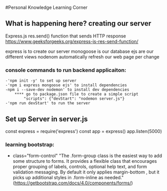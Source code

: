 #Personal Knowledge Learning Corner 

## What is happening here? creating our server 
Express.js res.send() function that sends HTTP response
    https://www.geeksforgeeks.org/express-js-res-send-function/

express is to create our server 
monogoose is our database 
ejs are our different views
nodenom automatically refresh our web page per change

### console commands to run backend applicaiton: 
    -'npm init -y' to set up server
    -'npm i express mongoose ejs' to install dependencies 
    -npm i --save-dev nodemon' to install dev dependencies
        **** go to package.json file to create a simple script 
            "scripts": {"devStart": "nodemon server.js"}
    -'npm run devStart' to run the server

## Set up Server in server.js
const express = require('express')
const app = express()
app.listen(5000)   
<!-- ^^^ set up localhost port to 5000 in localhost:5000 -->
### learning bootstrap:
- class="form-control"
"The .form-group class is the easiest way to add some structure to forms. It provides a flexible class that encourages proper grouping of labels, controls, optional help text, and form validation messaging. By default it only applies margin-bottom , but it picks up additional styles in .form-inline as needed." (https://getbootstrap.com/docs/4.0/components/forms/)


